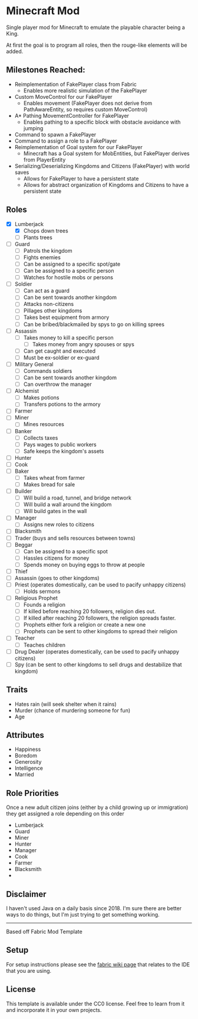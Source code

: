 # Minecraft Mod

Single player mod for Minecraft to emulate the playable character being a King.

At first the goal is to program all roles, then the rouge-like elements will be added.

## Milestones Reached:

- Reimplementation of FakePlayer class from Fabric
  - Enables more realistic simulation of the FakePlayer
- Custom MoveControl for our FakePlayer
  - Enables movement (FakePlayer does not derive from PathAwareEntity, so requires custom MoveControl)
- A* Pathing MovementController for FakePlayer
  - Enables pathing to a specific block with obstacle avoidance with jumping
- Command to spawn a FakePlayer
- Command to assign a role to a FakePlayer
- Reimplementation of Goal system for our FakePlayer
  - Minecraft has a Goal system for MobEntities, but FakePlayer derives from PlayerEntity
- Serializing/Deserializing Kingdoms and Citizens (FakePlayer) with world saves
  - Allows for FakePlayer to have a persistent state
  - Allows for abstract organization of Kingdoms and Citizens to have a persistent state

## Roles

- [x] Lumberjack
  - [x] Chops down trees
  - [ ] Plants trees
- [ ] Guard
    - [ ] Patrols the kingdom
    - [ ] Fights enemies
    - [ ] Can be assigned to a specific spot/gate
    - [ ] Can be assigned to a specific person
    - [ ] Watches for hostile mobs or persons
- [ ] Soldier
  - [ ] Can act as a guard
  - [ ] Can be sent towards another kingdom
  - [ ] Attacks non-citizens
  - [ ] Pillages other kingdoms
  - [ ] Takes best equipment from armory
  - [ ] Can be bribed/blackmailed by spys to go on killing sprees
- [ ] Assassin
  - [ ] Takes money to kill a specific person
    - [ ] Takes money from angry spouses or spys
  - [ ] Can get caught and executed
  - [ ] Must be ex-soldier or ex-guard
- [ ] Military General
  - [ ] Commands soldiers
  - [ ] Can be sent towards another kingdom
  - [ ] Can overthrow the manager
- [ ] Alchemist
  - [ ] Makes potions
  - [ ] Transfers potions to the armory
- [ ] Farmer
- [ ] Miner
  - [ ] Mines resources
- [ ] Banker
  - [ ] Collects taxes
  - [ ] Pays wages to public workers
  - [ ] Safe keeps the kingdom's assets
- [ ] Hunter
- [ ] Cook
- [ ] Baker
  - [ ] Takes wheat from farmer
  - [ ] Makes bread for sale
- [ ] Builder
  - [ ] Will build a road, tunnel, and bridge network
  - [ ] Will build a wall around the kingdom
  - [ ] Will build gates in the wall
- [ ] Manager
  - [ ] Assigns new roles to citizens
- [ ] Blacksmith
- [ ] Trader (buys and sells resources between towns)
- [ ] Beggar
  - [ ] Can be assigned to a specific spot
  - [ ] Hassles citizens for money
  - [ ] Spends money on buying eggs to throw at people
- [ ] Thief
- [ ] Assassin (goes to other kingdoms)
- [ ] Priest (operates domestically, can be used to pacify unhappy citizens)
  - [ ] Holds sermons
- [ ] Religious Prophet
  - [ ] Founds a religion
  - [ ] If killed before reaching 20 followers, religion dies out.
  - [ ] If killed after reaching 20 followers, the religion spreads faster.
  - [ ] Prophets either fork a religion or create a new one
  - [ ] Prophets can be sent to other kingdoms to spread their religion
- [ ] Teacher
  - [ ] Teaches children
- [ ] Drug Dealer (operates domestically, can be used to pacify unhappy citizens)
- [ ] Spy (can be sent to other kingdoms to sell drugs and destabilize that kingdom)

## Traits

- Hates rain (will seek shelter when it rains)
- Murder (chance of murdering someone for fun)
- Age

## Attributes

- Happiness
- Boredom
- Generosity
- Intelligence
- Married

## Role Priorities

Once a new adult citizen joins (either by a child growing up or immigration) they
get assigned a role depending on this order

- Lumberjack
- Guard
- Miner
- Hunter
- Manager
- Cook
- Farmer
- Blacksmith
- 


## Disclaimer

I haven't used Java on a daily basis since 2018. 
I'm sure there are better ways to do things, but I'm just trying to get something working.

---

Based off Fabric Mod Template

## Setup

For setup instructions please see the [fabric wiki page](https://fabricmc.net/wiki/tutorial:setup) that relates to the IDE that you are using.

## License

This template is available under the CC0 license. Feel free to learn from it and incorporate it in your own projects.
